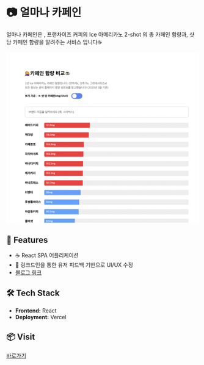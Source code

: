 # 📷 얼마나 카페인

얼마나 카페인은 , 프랜차이즈 커피의 Ice 아메리카노 2-shot 의 총 카페인 함량과,
샷당 카페인 함량을 알려주는 서비스 입니다☕️

![screenshot](/public/shot.png)

## 🚀 Features

- ☕️ React SPA 어플리케이션
- 🔗 링크드인을 통한 유저 피드백 기반으로 UI/UX 수정
- [블로그 링크](https://velog.io/@huiyeony888/%EC%B9%B4%ED%8E%98%EC%9D%B8-%ED%95%A8%EB%9F%89-%EB%B9%84%EA%B5%90-%EC%82%AC%EC%9D%B4%ED%8A%B8-%EC%84%9C%EB%B2%84-%EA%B5%AC%EC%B6%95%EA%B8%B0)

## 🛠️ Tech Stack

- **Frontend:** React
- **Deployment:** Vercel

## 📦 Visit

[바로가기](https://how-many-caffeine.vercel.app/)
